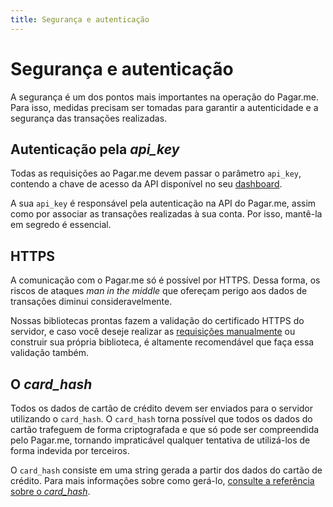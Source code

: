```yaml
---
title: Segurança e autenticação
---
```


# Segurança e autenticação

A segurança é um dos pontos mais importantes na operação do Pagar.me. Para isso, medidas precisam ser tomadas para garantir a autenticidade e a segurança das transações realizadas.

## Autenticação pela *api_key*

Todas as requisições ao Pagar.me devem passar o parâmetro `api_key`, contendo a chave de acesso da API disponível no seu [dashboard](https://dashboard.pagar.me).

A sua `api_key` é responsável pela autenticação na API do Pagar.me, assim como por associar as transações realizadas à sua conta. Por isso, mantê-la em segredo é essencial.

## HTTPS

A comunicação com o Pagar.me só é possível por HTTPS. Dessa forma, os riscos de ataques _man in the middle_ que ofereçam perigo aos dados de transações diminui consideravelmente.

Nossas bibliotecas prontas fazem a validação do certificado HTTPS do servidor, e caso você deseje realizar as [requisições manualmente](/docs/restful-api/examples) ou construir sua própria biblioteca, é altamente recomendável que faça essa validação também.

## O *card_hash*

Todos os dados de cartão de crédito devem ser enviados para o servidor utilizando o `card_hash`. O `card_hash` torna possível que todos os dados do cartão trafeguem de forma criptografada e que só pode ser compreendida pelo Pagar.me, tornando impraticável qualquer tentativa de utilizá-los de forma indevida por terceiros.

O `card_hash` consiste em uma string gerada a partir dos dados do cartão de crédito. Para mais informações sobre como gerá-lo, [consulte a referência sobre o *card_hash*](/docs/restful-api/card-hash).
